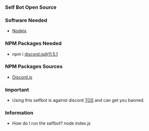 ### Self Bot Open Source

### Software Needed
- [Nodejs](https://nodejs.org/en/download/)

### NPM Packages Needed
- npm i discord.js@11.5.1

### NPM Packages Sources
- [Discord.js](https://www.npmjs.com/package/discord.js)

### Important
- Using this selfbot is against discord [TOS](https://discord.com/terms) and can get you banned.

### Information
- How do I run the selfbot? node index.js
